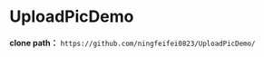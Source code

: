 UploadPicDemo
===================================================
__clone path：__ ``` https://github.com/ningfeifei0823/UploadPicDemo/ ```
